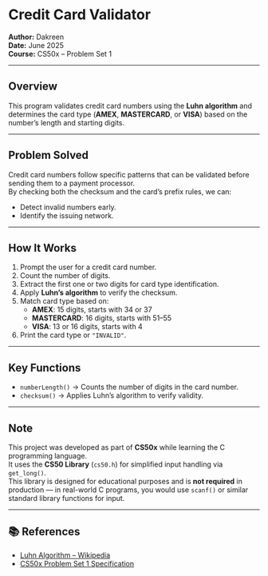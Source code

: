 # Credit Card Validator

**Author:** Dakreen  
**Date:** June 2025  
**Course:** CS50x – Problem Set 1

---

## Overview
This program validates credit card numbers using the **Luhn algorithm** and determines the card type (**AMEX**, **MASTERCARD**, or **VISA**) based on the number’s length and starting digits.

---

## Problem Solved
Credit card numbers follow specific patterns that can be validated before sending them to a payment processor.  
By checking both the checksum and the card’s prefix rules, we can:
- Detect invalid numbers early.
- Identify the issuing network.

---

## How It Works
1. Prompt the user for a credit card number.  
2. Count the number of digits.  
3. Extract the first one or two digits for card type identification.  
4. Apply **Luhn’s algorithm** to verify the checksum.  
5. Match card type based on:
   - **AMEX**: 15 digits, starts with 34 or 37  
   - **MASTERCARD**: 16 digits, starts with 51–55  
   - **VISA**: 13 or 16 digits, starts with 4  
6. Print the card type or `"INVALID"`.

---

## Key Functions
- `numberLength()` → Counts the number of digits in the card number.  
- `checksum()` → Applies Luhn’s algorithm to verify validity.

---

## Note
This project was developed as part of **CS50x** while learning the C programming language.  
It uses the **CS50 Library** (`cs50.h`) for simplified input handling via `get_long()`.  
This library is designed for educational purposes and is **not required** in production — in real-world C programs, you would use `scanf()` or similar standard library functions for input.  

---

## 📚 References
- [Luhn Algorithm – Wikipedia](https://en.wikipedia.org/wiki/Luhn_algorithm)  
- [CS50x Problem Set 1 Specification](https://cs50.harvard.edu/x/)
